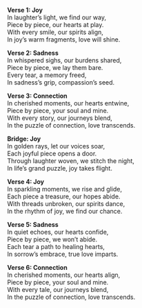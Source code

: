 

**Verse 1: Joy**  
In laughter’s light, we find our way,  
Piece by piece, our hearts at play.  
With every smile, our spirits align,  
In joy’s warm fragments, love will shine.  

**Verse 2: Sadness**  
In whispered sighs, our burdens shared,  
Piece by piece, we lay them bare.  
Every tear, a memory freed,  
In sadness’s grip, compassion’s seed.

**Verse 3: Connection**  
In cherished moments, our hearts entwine,  
Piece by piece, your soul and mine.  
With every story, our journeys blend,  
In the puzzle of connection, love transcends.

**Bridge: Joy**  
In golden rays, let our voices soar,  
Each joyful piece opens a door.  
Through laughter woven, we stitch the night,  
In life’s grand puzzle, joy takes flight.

**Verse 4: Joy**  
In sparkling moments, we rise and glide,  
Each piece a treasure, our hopes abide.  
With threads unbroken, our spirits dance,  
In the rhythm of joy, we find our chance.  

**Verse 5: Sadness**  
In quiet echoes, our hearts confide,  
Piece by piece, we won’t abide.  
Each tear a path to healing hearts,  
In sorrow’s embrace, true love imparts.  

**Verse 6: Connection**  
In cherished moments, our hearts align,  
Piece by piece, your soul and mine.  
With every tale, our journeys blend,  
In the puzzle of connection, love transcends.